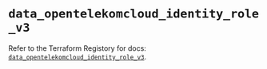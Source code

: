 # `data_opentelekomcloud_identity_role_v3`

Refer to the Terraform Registory for docs: [`data_opentelekomcloud_identity_role_v3`](https://registry.terraform.io/providers/opentelekomcloud/opentelekomcloud/1.35.3/docs/data-sources/identity_role_v3).
